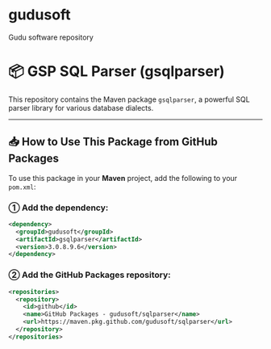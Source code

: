 # gudusoft
Gudu software repository

# 📦 GSP SQL Parser (gsqlparser)

This repository contains the Maven package `gsqlparser`, a powerful SQL parser library for various database dialects.

---

## 📥 How to Use This Package from GitHub Packages

To use this package in your **Maven** project, add the following to your `pom.xml`:

### ① Add the dependency:
```xml
<dependency>
  <groupId>gudusoft</groupId>
  <artifactId>gsqlparser</artifactId>
  <version>3.0.8.9.6</version>
</dependency>
```

### ② Add the GitHub Packages repository:
```xml
<repositories>
  <repository>
    <id>github</id>
    <name>GitHub Packages - gudusoft/sqlparser</name>
    <url>https://maven.pkg.github.com/gudusoft/sqlparser</url>
  </repository>
</repositories>
```


